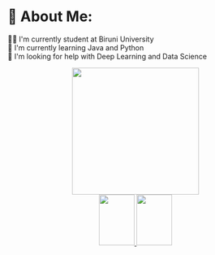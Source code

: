 ### <h1> 💫 About Me: </h1>
👨‍💻 I'm currently student at Biruni University<br>
🌱 I'm currently learning Java and Python<br>
🔭 I'm looking for help with Deep Learning and Data Science<br>


<div id="header" align="center">
  <img src="https://media.giphy.com/media/JdkIAaVJ7p86A/giphy.gif" width="250"/>
</div>

<div id="links" align="center">
  <a href="https://www.linkedin.com/in/abdullokh-abdukodirov-9745b5203/">
    <img src="https://img.shields.io/badge/LINKEDIN-blue" width=70 height=100>
  </a> 
   <a href="  https://medium.com/@abdullahabdulkadir0">
    <img src="https://img.shields.io/badge/MEDIUM-black" width=70 height=100>
  </a> 
</div>






